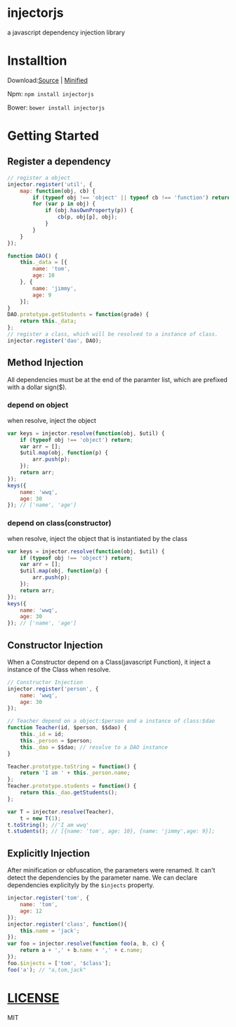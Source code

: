 # injectorjs
a javascript dependency injection library

# Installtion
Download:[Source](https://raw.githubusercontent.com/zjuwwq/injectorjs/master/injector.js) | [Minified](https://raw.githubusercontent.com/zjuwwq/injectorjs/master/injector.min.js)

Npm: `npm install injectorjs`

Bower: `bower install injectorjs`

# Getting Started
## Register a dependency

```javascript
// register a object
injector.register('util', {
	map: function(obj, cb) {
		if (typeof obj !== 'object' || typeof cb !== 'function') return;
		for (var p in obj) {
			if (obj.hasOwnProperty(p)) {
				cb(p, obj[p], obj);
			}
		}
	}
});

function DAO() {
	this._data = [{
		name: 'tom',
		age: 10
	}, {
		name: 'jimmy',
		age: 9
	}];
}
DAO.prototype.getStudents = function(grade) {
	return this._data;
};
// register a class, which will be resolved to a instance of class.
injector.register('dao', DAO);
```
## Method Injection
All dependencies must be at the end of the paramter list, which are prefixed with a dollar sign($).

### depend on object

when resolve, inject the object

``` javascript
var keys = injector.resolve(function(obj, $util) {
	if (typeof obj !== 'object') return;
	var arr = [];
	$util.map(obj, function(p) {
		arr.push(p);
	});
	return arr;
});
keys({
	name: 'wwq',
	age: 30
}); // ['name', 'age']
```

### depend on class(constructor)

when resolve, inject the object that is instantiated by the class

``` javascript
var keys = injector.resolve(function(obj, $util) {
	if (typeof obj !== 'object') return;
	var arr = [];
	$util.map(obj, function(p) {
		arr.push(p);
	});
	return arr;
});
keys({
	name: 'wwq',
	age: 30
}); // ['name', 'age']
```

## Constructor Injection
When a Constructor depend on a Class(javascript Function), it inject a instance of the Class when resolve.

``` javascript
// Constructor Injection
injector.register('person', {
	name: 'wwq',
	age: 30
});

// Teacher depend on a object:$person and a instance of class:$dao
function Teacher(id, $person, $$dao) {
	this._id = id;
	this._person = $person;
	this._dao = $$dao; // resolve to a DAO instance
}

Teacher.prototype.toString = function() {
	return 'I am ' + this._person.name;
};
Teacher.prototype.students = function() {
	return this._dao.getStudents();
};

var T = injector.resolve(Teacher),
	t = new T(1);
t.toString(); //'I am wwq'
t.students(); // [{name: 'tom', age: 10}, {name: 'jimmy',age: 9}];
```

## Explicitly Injection
After minification or obfuscation, the parameters were renamed.
It can't detect the dependencies by the parameter name. We can declare dependencies explicityly by the ```$injects``` property.

```javascript
injector.register('tom', {
	name: 'tom',
	age: 12
});
injector.register('class', function(){
	this.name = 'jack';
});
var foo = injector.resolve(function foo(a, b, c) {
	return a + ',' + b.name + ',' + c.name;
});
foo.$injects = ['tom', '$class'];
foo('a'); // "a,tom,jack"
```


# [LICENSE](https://github.com/zjuwwq/injectorjs/blob/master/LICENSE)
MIT